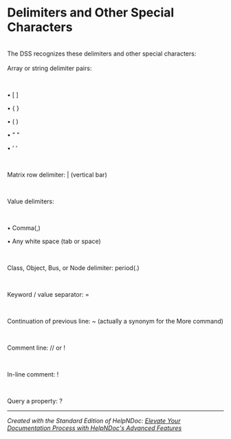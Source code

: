 # Delimiters and Other Special Characters

\
The DSS recognizes these delimiters and other special characters:\
\
Array or string delimiter pairs:

&nbsp;

• \[ \]

• { }

• ( )

• “ “

• ‘ ‘

&nbsp;

Matrix row delimiter: \| (vertical bar)

&nbsp;

Value delimiters:

&nbsp;

• Comma(,)

• Any white space (tab or space)

&nbsp;

Class, Object, Bus, or Node delimiter: period(.)

&nbsp;

Keyword / value separator: =

&nbsp;

Continuation of previous line: ~ (actually a synonym for the More command)

&nbsp;

Comment line: // or \!

&nbsp;

In-line comment: \!

&nbsp;

Query a property: ?

***
_Created with the Standard Edition of HelpNDoc: [Elevate Your Documentation Process with HelpNDoc's Advanced Features](<https://www.helpndoc.com/feature-tour/stunning-user-interface/>)_
